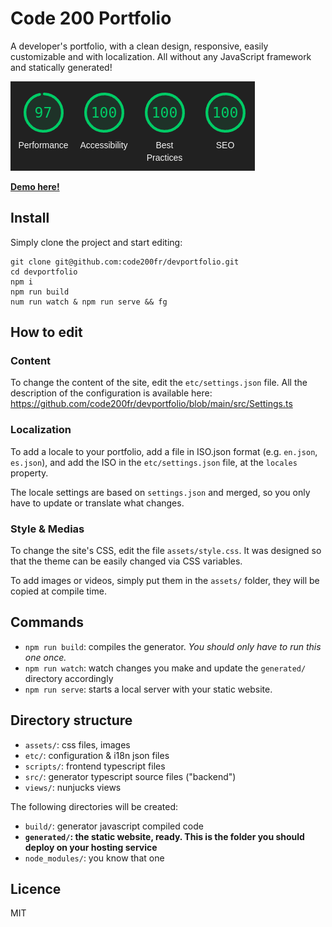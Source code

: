 # Code 200 Portfolio
A developer's portfolio, with a clean design, responsive, easily customizable and with localization.
All without any JavaScript framework and statically generated!

![Best Practices](./assets/best-practices.png)

**[Demo here!](https://code200fr.github.io/portfolio/)**

## Install

Simply clone the project and start editing:

```
git clone git@github.com:code200fr/devportfolio.git
cd devportfolio
npm i
npm run build
num run watch & npm run serve && fg
```

## How to edit

### Content
To change the content of the site, edit the `etc/settings.json` file.
All the description of the configuration is available here:
https://github.com/code200fr/devportfolio/blob/main/src/Settings.ts

### Localization
To add a locale to your portfolio, add a file in ISO.json format (e.g. `en.json`, `es.json`),
and add the ISO in the `etc/settings.json` file, at the `locales` property.

The locale settings are based on `settings.json` and merged,
so you only have to update or translate what changes.

### Style & Medias
To change the site's CSS, edit the file `assets/style.css`.
It was designed so that the theme can be easily changed via CSS variables.

To add images or videos, simply put them in the `assets/` folder,
they will be copied at compile time.

## Commands
* `npm run build`: compiles the generator. *You should only have to run this one once.*
* `npm run watch`: watch changes you make and update the `generated/` directory accordingly
* `npm run serve`: starts a local server with your static website.

## Directory structure
* `assets/`: css files, images
* `etc/`: configuration & i18n json files
* `scripts/`: frontend typescript files
* `src/`: generator typescript source files ("backend")
* `views/`: nunjucks views

The following directories will be created:
* `build/`: generator javascript compiled code
* **`generated/`: the static website, ready. This is the folder you should deploy on your hosting service**
* `node_modules/`: you know that one

## Licence
MIT